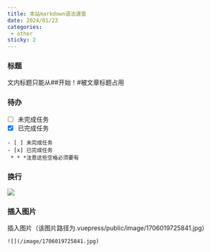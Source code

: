 ```yaml
---
title: 本站markdown语法速查
date: 2024/01/23
categories:
 - other
sticky: 2
---
```

### 标题
文内标题只能从##开始！#被文章标题占用

### 待办
- [ ] 未完成任务
- [x] 已完成任务
```
- [ ] 未完成任务
- [x] 已完成任务
 * * *注意这些空格必须要有
```
### 换行
![](/image/1706019725841.jpg)

### 插入图片
插入图片（该图片路径为.vuepress/public/image/1706019725841.jpg）
```
![](/image/1706019725841.jpg)
```